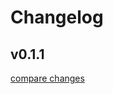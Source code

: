 # Changelog


## v0.1.1

[compare changes](https://github.com/danlourenco/service-status-dashboard/compare/v0.1.0...v0.1.1)

